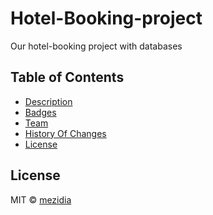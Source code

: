 # Hotel-Booking-project
Our hotel-booking project with databases

## Table of Contents

- [Description](#description)
- [Badges](#badges)
- [Team](#team)
- [History Of Changes](https://github.com/mezidia/hotel-booking/blob/master/changelog.md)
- [License](#license)

## License
MIT © [mezidia](https://github.com/mezidia)
